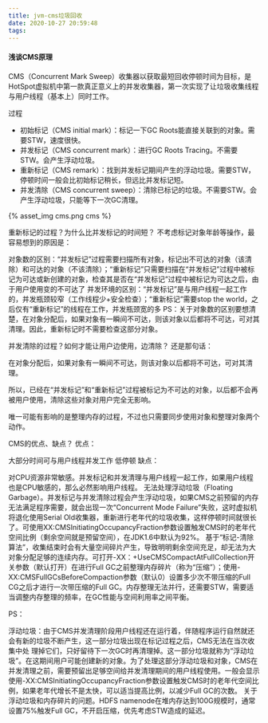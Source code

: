 ```yaml
---
title: jvm-cms垃圾回收
date: 2020-10-27 20:59:48
tags:
---
```


#### 浅谈CMS原理
CMS（Concurrent Mark Sweep）收集器以获取最短回收停顿时间为目标，是HotSpot虚拟机中第一款真正意义上的并发收集器，第一次实现了让垃圾收集线程与用户线程（基本上）同时工作。


过程

- 初始标记（CMS initial mark）：标记一下GC Roots能直接关联到的对象。需要STW，速度很快。
- 并发标记（CMS concurrent mark）：进行GC Roots Tracing。不需要STW。会产生浮动垃圾。
- 重新标记（CMS remark）：找到并发标记期间产生的浮动垃圾。需要STW，停顿时间一般会比初始标记稍长，但远比并发标记短。
- 并发清除（CMS concurrent sweep）：清除已标记的垃圾。不需要STW。会产生浮动垃圾，只能等下一次GC清理。

{% asset_img cms.png cms %}
 

重新标记的过程？为什么比并发标记的时间短？
不考虑标记对象年龄等操作，最容易想到的原因是：

对象数的区别：“并发标记”过程需要扫描所有对象，标记出不可达的对象（该清除）和可达的对象（不该清除）；“重新标记”只需要扫描在“并发标记”过程中被标记为可达或新创建的对象，检查其是否在“并发标记”过程中被标记为可达之后，由于用户使用变的不可达了
并发环境的区别：“并发标记”是与用户线程一起工作的，并发瓶颈较窄（工作线程少+安全检查）；“重新标记”需要stop the world，之后仅有“重新标记”的线程在工作，并发瓶颈宽的多
PS：关于对象数的区别要想清楚，在对象分配后，如果对象有一瞬间不可达，则该对象以后都将不可达，可对其清理。因此，重新标记时不需要检查这部分对象。

并发清除的过程？如何才能让用户边使用，边清除？
还是那句话：

在对象分配后，如果对象有一瞬间不可达，则该对象以后都将不可达，可对其清理。

所以，已经在“并发标记”和“重新标记”过程被标记为不可达的对象，以后都不会再被用户使用，清除这些对象对用户完全无影响。

唯一可能有影响的是整理内存的过程，不过也只需要同步使用对象和整理对象两个动作。

CMS的优点、缺点？
优点：

大部分时间可与用户线程并发工作
低停顿
缺点：

对CPU资源非常敏感。并发标记和并发清理与用户线程一起工作，如果用户线程也是CPU敏感的，那么必然影响用户线程。
无法处理浮动垃圾（Floating Garbage）。并发标记与并发清除过程会产生浮动垃圾，如果CMS之前预留的内存无法满足程序需要，就会出现一次“Concurrent Mode Failure”失败，这时虚拟机将退化使用Serial Old收集器，重新进行老年代的垃圾收集，这样停顿时间就很长了。可使用XX:CMSInitiatingOccupancyFraction参数设置触发CMS时的老年代空间比例（剩余空间就是预留空间），在JDK1.6中默认为92%。
基于“标记-清除算法”，收集结束时会有大量空间碎片产生，导致明明剩余空间充足，却无法为大对象分配足够的连续内存。可打开-XX：+UseCMSCompactAtFullCollection开关参数（默认打开）在进行Full GC之前整理内存碎片（称为“压缩”）；使用-XX:CMSFullGCsBeforeCompaction参数（默认0）设置多少次不带压缩的Full CG之后才进行一次带压缩的Full GC。内存整理无法并行，还需要STW，需要适当调整内存整理的频率，在GC性能与空间利用率之间平衡。


PS：

浮动垃圾：由于CMS并发清理阶段用户线程还在运行着，伴随程序运行自然就还会有新的垃圾不断产生，这一部分垃圾出现在标记过程之后，CMS无法在当次收集中处 理掉它们，只好留待下一次GC时再清理掉。这一部分垃圾就称为“浮动垃圾”。在这期间用户可能创建新的对象。为了处理这部分浮动垃圾和对象，CMS在并发清理之前，需要预留出足够空间给并发清理期间的用户线程使用。一般会显示使用-XX:CMSInitiatingOccupancyFraction参数设置触发CMS时的老年代空间比例，如果老年代增长不是太快，可以适当提高比例，以减少Full GC的次数。
关于浮动垃圾和内存碎片的问题。HDFS namenode在堆内存达到100G规模时，通常设置75%触发Full GC，不开启压缩，优先考虑STW造成的延迟。